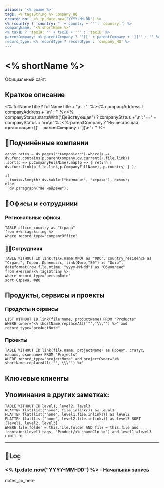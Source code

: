 ```yaml
---
aliases: '<% pname %>'
tags: <% tagsString %> Company_HQ
created_on:  <% tp.date.now("YYYY-MM-DD") %>
<% (country ? 'country: "' + country + '"': 'country:') %>
companyName: '<% shortName %>'
<% taxID ? 'taxID: "' + taxID + '"' : 'taxID' %>
parentCompany: <% parentCompany ? '"[[' + parentCompany + ']]"' : '' %>
record_type: <% recordType ? recordType : 'company_HQ' %>
---
```


# <% shortName %>

Официальный сайт: 

## Краткое описание

<% fullNameTitle ? fullNameTitle + '\n' : '' %><% companyAddress ? companyAddress + '\n' : '' %><%
 companyStatus.startsWith("Действующая") ?  companyStatus +'\n': '==' + companyStatus + '==\n'  %><%
  parentCompany ? 'Вышестоящая организация: [[' +  parentCompany + ']]\n' : '' %>

## 📇Подчинённые компании

```dataviewjs
const notes = dv.pages('"Companies"').where(p => dv.func.contains(p.parentCompany,dv.current().file.link))
.sort(p => p.CompanyFullName).map(p => { return [ dv.func.link(p.file.link,p.CompanyFullName), p.country] } );

if
  (notes.length) dv.table(["Компания", "страна"], notes);
else
  dv.paragraph("Не найдены");
```

## 💼Офисы и сотрудники

### Региональные офисы

```dataview
TABLE office_country as "Страна"
from #<% tagsString %> 
where record_type="companyOffice"
```

### 👨‍💼Сотрудники 

```dataview
TABLE WITHOUT ID link(file.name,ФИО) as "ФИО", country_residence as "Страна", Город, Должность, link(Фото,"50") as "Фото", dateformat(row.file.mtime, "yyyy-MM-dd") as "Обновлено"
from #Person/<% tagsString %> 
where record_type="personNote"
sort Страна, ФИО
```


## Продукты, сервисы и проекты

### Продукты и сервисы

```dataview
LIST WITHOUT ID link(file.name, productName) FROM "Products"
WHERE owner="<% shortName.replaceAll('"','\\\"') %>" and record_type="productNote"
```
### Проекты

```dataview
TABLE WITHOUT ID link(file.name, projectName) as Проект, статус, начало, окончание FROM "Projects"
WHERE record_type="projectNote" and projectOwner="<% shortName.replaceAll('"','\\\"') %>"
```

## Ключевые клиенты

## Упоминания в других заметках:

```dataview
TABLE WITHOUT ID level1, level2, level3
FLATTEN flat(list("none", file.inlinks)) as level1
FLATTEN flat(list("none", level1.file.inlinks)) as level2 
FLATTEN flat(list("none", level2.file.inlinks)) as level3 SORT [level1, level2, level3]
WHERE file.folder = this.file.folder AND file = this.file and !contains(level1.tags, "Product/<% pnameCln %>") and level1!=level3
LIMIT 50
```

---
## 📝Log

### <% tp.date.now("YYYY-MM-DD") %> - Начальная запись

notes_go_here
